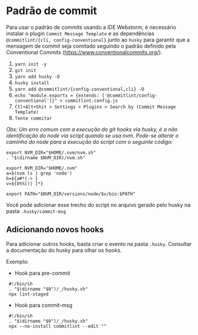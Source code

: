 # Padrão de commit


Para usar o padrão de commits usando a IDE Webstorm, é necessário instalar o plugin 
`Commit Message Template` e as dependências `@commitlint/{cli, config-conventional}` junto ao `husky` para garantir 
que a mensagem de commit seja comitado seguindo o padrão definido pela Conventional Commits (https://www.conventionalcommits.org/).

1. `yarn init -y`
2. `git init`
3. `yarn add husky -D`
4. `husky install`
5. `yarn add @commitlint/{config-conventional,cli} -D`
6. `echo "module.exports = {extends: ['@commitlint/config-conventional']}" > commitlint.config.js`
7. `Ctl+Alt+Shit > Settings > Plugins > Search by (Commit Message Template)`
8. `Tente commitar`

_Obs: Um erro comum com a execução do git hooks via husky, é a não identificação do node via script quando se usa nvm. Pode-se alterar o caminho do node para a execução do script com o seguinte código:_
```shell
export NVM_DIR="$HOME/.nvm/nvm.sh"
. "$(dirname $NVM_DIR)/nvm.sh"

export NVM_DIR="$HOME/.nvm"
a=$(nvm ls | grep 'node')
b=${a#*(-> }
v=${b%%[)| ]*}

export PATH="$NVM_DIR/versions/node/$v/bin:$PATH"
```
Você pode adicionar esse trecho do script no arquivo gerado pelo husky na pasta `.husky/commit-msg`

## Adicionando novos hooks

Para adicionar outros hooks, basta criar o evento na pasta `.husky`.  Consultar a documentação do husky para olhar os hooks.

Exemplo:

 - Hook para pre-commit
 ```
  #!/bin/sh
  . "$(dirname "$0")/_/husky.sh"
  npx lint-staged
 ```
 
 - Hook para commit-msg
 ```
  #!/bin/sh
  . "$(dirname "$0")/_/husky.sh"
  npx --no-install commitlint --edit ""
 ```
